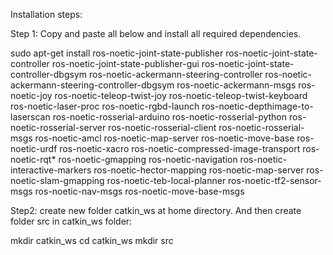 Installation steps:

Step 1:
Copy and paste all below and install all required dependencies.

sudo apt-get install ros-noetic-joint-state-publisher ros-noetic-joint-state-controller ros-noetic-joint-state-publisher-gui ros-noetic-joint-state-controller-dbgsym ros-noetic-ackermann-steering-controller ros-noetic-ackermann-steering-controller-dbgsym ros-noetic-ackermann-msgs ros-noetic-joy ros-noetic-teleop-twist-joy ros-noetic-teleop-twist-keyboard ros-noetic-laser-proc ros-noetic-rgbd-launch ros-noetic-depthimage-to-laserscan ros-noetic-rosserial-arduino ros-noetic-rosserial-python ros-noetic-rosserial-server ros-noetic-rosserial-client ros-noetic-rosserial-msgs ros-noetic-amcl ros-noetic-map-server ros-noetic-move-base ros-noetic-urdf ros-noetic-xacro ros-noetic-compressed-image-transport ros-noetic-rqt* ros-noetic-gmapping ros-noetic-navigation ros-noetic-interactive-markers ros-noetic-hector-mapping ros-noetic-map-server ros-noetic-slam-gmapping ros-noetic-teb-local-planner ros-noetic-tf2-sensor-msgs ros-noetic-nav-msgs ros-noetic-move-base-msgs

Step2:
create new folder catkin_ws at home directory. And then create folder src in catkin_ws folder:

mkdir catkin_ws
cd catkin_ws
mkdir src
